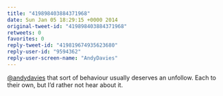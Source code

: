 ```yaml
---
title: "419898403884371968"
date: Sun Jan 05 18:29:15 +0000 2014
original-tweet-id: "419898403884371968"
retweets: 0
favorites: 0
reply-tweet-id: "419819674935623680"
reply-user-id: "9594362"
reply-user-screen-name: "AndyDavies"
---
```

<a href="https://twitter.com/andydavies">@andydavies</a> that sort of behaviour usually deserves an unfollow. Each to their own, but I’d rather not hear about it.
